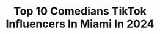 ---
title: Top 10 Comedians TikTok Influencers In Miami In 2024
description: >-
  Find top comedians TikTok influencers in Miami in 2024. Most popular hashtags: #comedy #fyp #comedian #funny.
platform: TikTok
hits: 58
text_top: Discover the top-rated TikTok accounts on inBeat.
text_bottom: Our search engine aggregates 58 TikTok influencers like this in Miami, United States for you to work with.
profiles:
  - username: "marioramilcomedy"
    fullname: >-
      Mario Ramil Comedy 
    bio: >-
      My names Mario Ramil the dude that did that TikTok
    location: "United States"
    followers: 61000
    engagement: 906
    commentsToLikes: 0.032068
    id: ckacw74dcr8mr0i78talvafr3
    verified: false
    hashtags: "#lmao, #foryourpage, #lol, #moves"
  - username: "elviscasely"
    fullname: >-
      Elvis Casely
    bio: >-
      Actor - Comedian Goal - Make people Laugh Miami, FL
    location: "United States"
    followers: 162000
    engagement: 1543
    commentsToLikes: 0.021506
    id: ckbb6orhbwrvd0j237514db7s
    verified: false
    hashtags: "#jokes, #stitch, #comedy, #funny"
  - username: "wendybesadarodrig"
    fullname: >-
      Wendy Besada Rodrigu
    bio: >-
      IG @wendybesada ENJOY THE RIDE Cuba🇨🇺 Miami 🇺🇸
    location: "United States"
    followers: 59100
    engagement: 1147
    commentsToLikes: 0.081390
    id: ckd172g6co6ox0j23b2um6711
    verified: false
    hashtags: "#parati, #buenosdias, #2021, #happynewyear"
  - username: "barry_s_naylor"
    fullname: >-
      barry_s_naylor
    bio: >-
      Comedian I Writer I Actor Mr. #FakeFamous Host/Creator of BS’n w/BSN
    location: "United States"
    followers: 16200
    engagement: 1595
    commentsToLikes: 0.057027
    id: cka7r8xjedy430i780kdqd78d
    verified: false
    hashtags: "#greenscreen, #instagram, #funny, #fyp"
  - username: "larryventurino"
    fullname: >-
      LarryVenturino
    bio: >-
      Stand Up Comedian Snapchat @larryventurino
    location: "United States"
    followers: 75700
    engagement: 758
    commentsToLikes: 0.176023
    id: ck8s75e0dnpvw0j78za6u4j18
    verified: false
    hashtags: "#comedian, #dad, #pizza, #tips"
  - username: "carebearkieran"
    fullname: >-
      Kieran
    bio: >-
      22 Comedian & Future UFC Commentator Business: carebearkieran@gmail.com 3💜
    location: "United States"
    followers: 295500
    engagement: 2490
    commentsToLikes: 0.014102
    id: ck8w1aiyh16dh0j78r3ly3t5p
    verified: false
    hashtags: "#comedy, #greenscreenvideo, #sports, #greenscreen"
  - username: "whatyouneedtoknow"
    fullname: >-
      Geoff Plitt | Comedian
    bio: >-
      🙋‍♂️ Geoff Plitt. 🏠 Los Angeles 📺 TikTok's #1 Satirical News Show
    location: "United States"
    followers: 49300
    engagement: 1143
    commentsToLikes: 0.035496
    id: ckbf9l9qd0kl20j23c8xkb6ud
    verified: false
    hashtags: "#progressive, #news, #democrat, #science"
  - username: "edward_eop18"
    fullname: >-
      L🚨T🚨N🇺🇸🇵🇷🇵🇷🇵🇷🇭🇳💰
    bio: >-
      🙌New York City 🗽 followme 🙌travel 🧭 never stop your dreams 💪✅❤️💯
    location: "United States"
    followers: 25900
    engagement: 795
    commentsToLikes: 0.065957
    id: ck982lod8gmdh0j78tfd7czlj
    verified: false
    hashtags: "#tiktok, #texas, #puertorico, #love"
  - username: "sammyobeid"
    fullname: >-
      Sammy Obeid
    bio: >-
      Fully half-talented Host of #100Humans on Netflix RSVP to my FREE live standup:
    location: "United States"
    followers: 58900
    engagement: 2425
    commentsToLikes: 0.011045
    id: ck9uwgpbuvu5q0j789z4yl96z
    verified: false
    hashtags: "#turbotaxlivepick6, #funnyvideos, #standup, #parties"
  - username: "iamgeraldhuston"
    fullname: >-
      Gerald Huston
    bio: >-
      Follow Instagram Iamgeraldhuston Facebook Gerald Huston Youtube Gerald Huston
    location: "United States"
    followers: 304100
    engagement: 896
    commentsToLikes: 0.009981
    id: cka61zz53xn1i0i780djar4go
    verified: false
    hashtags: "#repost, #nba, #bachelorready, #funny"
---